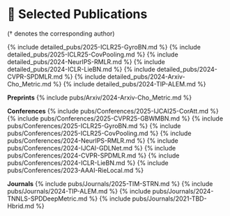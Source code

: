 # 📝 Selected Publications 
(† denotes the corresponding author) 


{% include detailed_pubs/2025-ICLR25-GyroBN.md %}
{% include detailed_pubs/2025-ICLR25-CovPooling.md %}
{% include detailed_pubs/2024-NeurIPS-RMLR.md %}
{% include detailed_pubs/2024-ICLR-LieBN.md %}
{% include detailed_pubs/2024-CVPR-SPDMLR.md %}
{% include detailed_pubs/2024-Arxiv-Cho_Metric.md %}
{% include detailed_pubs/2024-TIP-ALEM.md %}
<!-- {% include detailed_pubs/2024-IJCAI-GDLNet.md %} -->



**Preprints**
{% include pubs/Arxiv/2024-Arxiv-Cho_Metric.md %}

**Conferences**
{% include pubs/Conferences/2025-IJCAI25-CorAtt.md %}
{% include pubs/Conferences/2025-CVPR25-GBWMBN.md %}
{% include pubs/Conferences/2025-ICLR25-GyroBN.md %}
{% include pubs/Conferences/2025-ICLR25-CovPooling.md %}
{% include pubs/Conferences/2024-NeurIPS-RMLR.md %}
{% include pubs/Conferences/2024-IJCAI-GDLNet.md %}
{% include pubs/Conferences/2024-CVPR-SPDMLR.md %}
{% include pubs/Conferences/2024-ICLR-LieBN.md %}
{% include pubs/Conferences/2023-AAAI-RieLocal.md %}

**Journals**
{% include pubs/Journals/2025-TIM-STRN.md %}
{% include pubs/Journals/2024-TIP-ALEM.md %}
{% include pubs/Journals/2024-TNNLS-SPDDeepMetric.md %}
{% include pubs/Journals/2021-TBD-Hbrid.md %}
